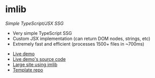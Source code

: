 # imlib

*Simple TypeScript/JSX SSG*

- Very simple TypeScript SSG
- Custom JSX implementation (can return DOM nodes, strings, etc)
- Extremely fast and efficient (processes 1500+ files in ~700ms)
* [Live demo](https://sdegutis.github.io/imlib-template/)
* [Live demo's source code](https://github.com/sdegutis/imlib-template/tree/main/site)
* [Large site using imlib](https://github.com/sdegutis/immaculatalibrary.com/tree/main/site)
* [Template repo](https://github.com/sdegutis/imlib-template)
